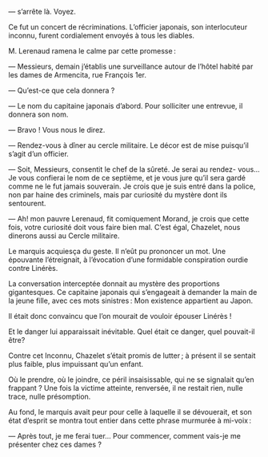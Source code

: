 — s’arrête là. Voyez.

Ce fut un concert de récriminations. L’officier japonais, son interlocuteur
inconnu, furent cordialement envoyés à tous les diables.

M. Lerenaud ramena le calme par cette promesse :

— Messieurs, demain j’établis une surveillance autour de l’hôtel habité
par les dames de Armencita, rue François 1er.

— Qu’est-ce que cela donnera ?

— Le nom du capitaine japonais d’abord. Pour solliciter une entrevue, il donnera son nom.

— Bravo ! Vous nous le direz.

— Rendez-vous à dîner au cercle militaire. Le décor est de mise puisqu’il
s’agit d’un officier.

— Soit, Messieurs, consentit le chef de la sûreté. Je serai au rendez-
vous… Je vous confierai le nom de ce septième, et je vous jure qu’il
sera gardé comme ne le fut jamais souverain. Je crois que je suis entré
dans la police, non par haine des criminels, mais par curiosité du mystère dont ils sentourent.

— Ah! mon pauvre Lerenaud, fit comiquement Morand, je crois que cette fois, votre curiosité doit vous faire bien mal. C’est égal, Chazelet, nous
dinerons aussi au Cercle militaire.

Le marquis acquiesça du geste. Il n’eût pu prononcer un mot. Une épouvante l’étreignait, à l’évocation d’une formidable conspiration ourdie contre
Linérès.

La conversation interceptée donnait au mystère des proportions gigantesques. Ce capitaine japonais qui s’engageait à demander la main de la jeune fille, avec ces mots sinistres : Mon existence appartient au Japon.

Il était donc convaincu que l’on mourait de vouloir épouser Linérès !

Et le danger lui apparaissait inévitable. Quel était ce danger, quel pouvait-il être?

Contre cet Inconnu, Chazelet s’était promis de lutter ; à présent il se
sentait plus faible, plus impuissant qu’un enfant.

Où le prendre, où le joindre, ce péril insaisissable, qui ne se signalait
qu’en frappant ? Une fois la victime atteinte, renversée, il ne restait rien,
nulle trace, nulle présomption.

Au fond, le marquis avait peur pour celle à laquelle il se dévouerait, et son
état d’esprit se montra tout entier dans cette phrase murmurée à mi-voix :

— Après tout, je me ferai tuer… Pour commencer, comment vais-je me présenter chez ces dames ?
